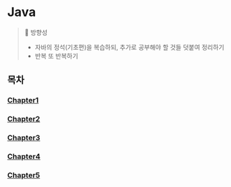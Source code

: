 # Java

> 🎉 방향성 <br>
> - 자바의 정석(기초편)을 복습하되, 추가로 공부해야 할 것들 덧붙여 정리하기 <br> 
> - 반복 또 반복하기 <br> 

## 목차
### [Chapter1](Chapter1)
### [Chapter2](Chapter2)
### [Chapter3](Chapter3)
### [Chapter4](Chapter4)
### [Chapter5](Chapter5)